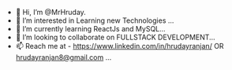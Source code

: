 - 👋 Hi, I’m @MrHruday.
- 👀 I’m interested in Learning new Technologies ...
- 🌱 I’m currently learning ReactJs and MySQL...
- 💞️ I’m looking to collaborate on FULLSTACK DEVELOPMENT...
- 📫 Reach me at - https://www.linkedin.com/in/hrudayranjan/  OR  hrudayranjan8@gmail.com ...

<!---
Erhruday/Erhruday is a ✨ special ✨ repository because its `README.md` (this file) appears on your GitHub profile.
You can click the Preview link to take a look at your changes.
--->
